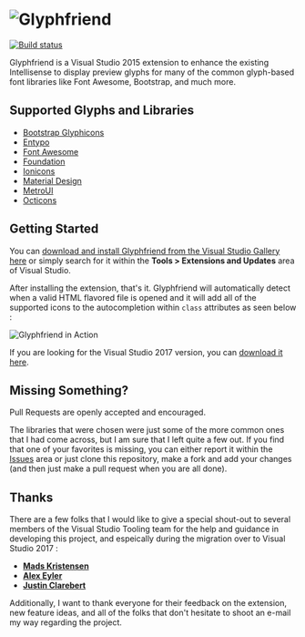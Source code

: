 ![Glyphfriend](https://raw.githubusercontent.com/rionmonster/Glyphfriend/develop/art/glyphfriend-full-logo.png)
===========

[![Build status](https://ci.appveyor.com/api/projects/status/r8wjl6ukwlnpvwid?svg=true)](https://ci.appveyor.com/project/rionmonster/glyphfriend)

Glyphfriend is a Visual Studio 2015 extension to enhance the existing Intellisense to display preview glyphs for many of the common glyph-based font libraries like Font Awesome, Bootstrap, and much more.

## Supported Glyphs and Libraries

* [Bootstrap Glyphicons](http://getbootstrap.com/components/#glyphicons)
* [Entypo](http://www.entypo.com)
* [Font Awesome](http://fortawesome.github.io/Font-Awesome/)
* [Foundation](http://foundation.zurb.com/)
* [Ionicons](http://ionicons.com/) 
* [Material Design](https://materialdesignicons.com/)
* [MetroUI](https://metroui.org.ua/)
* [Octicons](https://octicons.github.com/)

## Getting Started

You can [download and install Glyphfriend from the Visual Studio Gallery here](https://marketplace.visualstudio.com/items?itemName=RionWilliams.Glyphfriend) or simply search for it within the **Tools > Extensions and Updates** area of Visual Studio.

After installing the extension, that's it. Glyphfriend will automatically detect when a valid HTML flavored file is opened and it will add all of the supported icons to the autocompletion within `class` attributes as seen below :

![Glyphfriend in Action](https://raw.githubusercontent.com/rionmonster/Glyphfriend/develop/art/glyphfriend-in-action.gif)

If you are looking for the Visual Studio 2017 version, you can [download it here](https://marketplace.visualstudio.com/items?itemName=RionWilliams.Glyphfriend2017).

## Missing Something?

Pull Requests are openly accepted and encouraged. 

The libraries that were chosen were just some of the more common ones that I had come across, but I am sure that I left quite a few out. If you find that one of your favorites is missing, you can either report it within the [Issues](https://github.com/Rionmonster/Glyphfriend/issues) area or 
just clone this repository, make a fork and add your changes (and then just make a pull request when you are all done).

## Thanks

There are a few folks that I would like to give a special shout-out to several members of the Visual Studio Tooling team for the help and guidance in developing this project, and espeically during the migration over to Visual Studio 2017 :

* **[Mads Kristensen](https://github.com/madskristensen)**
* **[Alex Eyler](https://github.com/AlexEyler)**
* **[Justin Clarebert](https://github.com/justcla)**

Additionally, I want to thank everyone for their feedback on the extension, new feature ideas, and all of the folks that don't hesitate to shoot an e-mail my way regarding the project.
